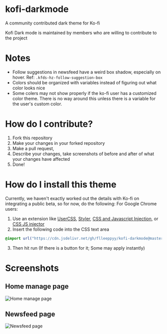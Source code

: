 # kofi-darkmode
A community contributed dark theme for Ko-fi

Kofi Dark mode is maintained by members who are willing to contribute to the project

# Notes
- Follow suggestions in newsfeed have a weird box shadow, especially on hover. Ref: `.kfds-hz-follow-suggestion-box`
- Colors should be organized with variables instead of figuring out what color looks nice
- Some colers may not show properly if the ko-fi user has a customized color theme. There is no way around this unless there is a variable for the user's custom color.

# How do I contribute?
1. Fork this repository
2. Make your changes in your forked repository
3. Make a pull request,
4. Describe your changes, take screenshots of before and after of what your changes have affected
5. Done!

# How do I install this theme
Currently, we haven't exactly worked out the details with Ko-fi on integrating a public beta, so for now, do the following:
For Google Chrome users:
1. Use an extension like [UserCSS](https://chrome.google.com/webstore/detail/user-css/okpjlejfhacmgjkmknjhadmkdbcldfcb), [Styler](https://chrome.google.com/webstore/detail/styler/bogdgcfoocbajfkjjolkmcdcnnellpkb/), [CSS and Javascript Injection](https://chrome.google.com/webstore/detail/css-and-javascript-inject/ckddknfdmcemedlmmebildepcmneakaa), or [CSS JS injector](https://chrome.google.com/webstore/detail/css-js-injector/gamgadbdliolbhjdcfjjpjfjhgfnckbp)
2. Insert the following code into the CSS text area
```css
@import url("https://cdn.jsdelivr.net/gh/flleeppyy/kofi-darkmode@master/dark.css")
```
3. Then hit run (If there is a button for it; Some may apply instantly)

# Screenshots

## Home manage page
![Home manage page](https://i.imgur.com/SCaQN6u.png)

## Newsfeed page
![Newsfeed page](https://i.imgur.com/hSnMCur.gif)

